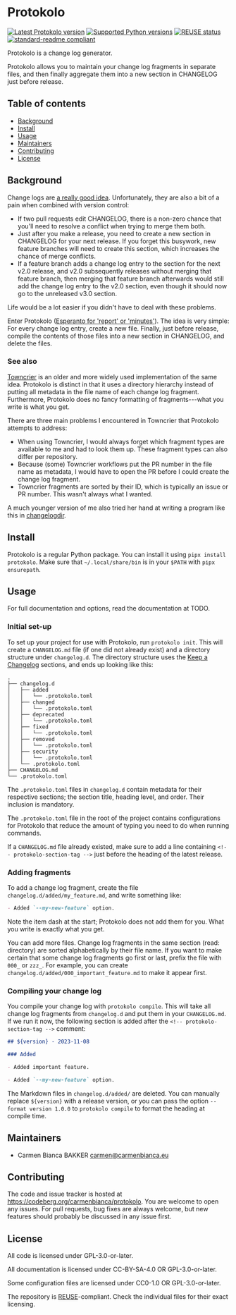<!--
SPDX-FileCopyrightText: 2023 Carmen Bianca BAKKER <carmen@carmenbianca.eu>

SPDX-License-Identifier: CC-BY-SA-4.0 OR GPL-3.0-or-later
-->

# Protokolo

[![Latest Protokolo version](https://img.shields.io/pypi/v/protokolo.svg)](https://pypi.python.org/pypi/protokolo)
[![Supported Python versions](https://img.shields.io/pypi/pyversions/protokolo.svg)](https://pypi.python.org/pypi/protokolo)
[![REUSE status](https://api.reuse.software/badge/codeberg.org/carmenbianca/protokolo)](https://api.reuse.software/info/codeberg.org/carmenbianca/protokolo)
[![standard-readme compliant](https://img.shields.io/badge/readme%20style-standard-brightgreen.svg)](https://github.com/RichardLitt/standard-readme)

Protokolo is a change log generator.

Protokolo allows you to maintain your change log fragments in separate files,
and then finally aggregate them into a new section in CHANGELOG just before
release.

## Table of contents

- [Background](#background)
- [Install](#install)
- [Usage](#usage)
- [Maintainers](#maintainers)
- [Contributing](#contributing)
- [License](#license)

## Background

Change logs are [a really good idea](https://keepachangelog.com/).
Unfortunately, they are also a bit of a pain when combined with version control:

- If two pull requests edit CHANGELOG, there is a non-zero chance that you'll
  need to resolve a conflict when trying to merge them both.
- Just after you make a release, you need to create a new section in CHANGELOG
  for your next release. If you forget this busywork, new feature branches will
  need to create this section, which increases the chance of merge conflicts.
- If a feature branch adds a change log entry to the section for the next v2.0
  release, and v2.0 subsequently releases without merging that feature branch,
  then merging that feature branch afterwards would still add the change log
  entry to the v2.0 section, even though it should now go to the unreleased v3.0
  section.

Life would be a lot easier if you didn't have to deal with these problems.

Enter Protokolo
([Esperanto for 'report' or 'minutes'](https://vortaro.net/#protokolo)). The
idea is very simple: For every change log entry, create a new file. Finally,
just before release, compile the contents of those files into a new section in
CHANGELOG, and delete the files.

### See also

[Towncrier](https://github.com/twisted/towncrier) is an older and more widely
used implementation of the same idea. Protokolo is distinct in that it uses a
directory hierarchy instead of putting all metadata in the file name of each
change log fragment. Furthermore, Protokolo does no fancy formatting of
fragments---what you write is what you get.

There are three main problems I encountered in Towncrier that Protokolo attempts
to address:

- When using Towncrier, I would always forget which fragment types are available
  to me and had to look them up. These fragment types can also differ per
  repository.
- Because (some) Towncrier workflows put the PR number in the file name as
  metadata, I would have to open the PR before I could create the change log
  fragment.
- Towncrier fragments are sorted by their ID, which is typically an issue or PR
  number. This wasn't always what I wanted.

A much younger version of me also tried her hand at writing a program like this
in [changelogdir](https://pypi.org/project/changelogdir/).

## Install

Protokolo is a regular Python package. You can install it using
`pipx install protokolo`. Make sure that `~/.local/share/bin` is in your `$PATH`
with `pipx ensurepath`.

## Usage

For full documentation and options, read the documentation at TODO.

### Initial set-up

To set up your project for use with Protokolo, run `protokolo init`. This will
create a `CHANGELOG.md` file (if one did not already exist) and a directory
structure under `changelog.d`. The directory structure uses the
[Keep a Changelog](https://keepachangelog.com/) sections, and ends up looking
like this:

```
.
├── changelog.d
│   ├── added
│   │   └── .protokolo.toml
│   ├── changed
│   │   └── .protokolo.toml
│   ├── deprecated
│   │   └── .protokolo.toml
│   ├── fixed
│   │   └── .protokolo.toml
│   ├── removed
│   │   └── .protokolo.toml
│   ├── security
│   │   └── .protokolo.toml
│   └── .protokolo.toml
├── CHANGELOG.md
└── .protokolo.toml
```

The `.protokolo.toml` files in `changelog.d` contain metadata for their
respective sections; the section title, heading level, and order. Their
inclusion is mandatory.

The `.protokolo.toml` file in the root of the project contains configurations
for Protokolo that reduce the amount of typing you need to do when running
commands.

If a `CHANGELOG.md` file already existed, make sure to add a line containing
`<!-- protokolo-section-tag -->` just before the heading of the latest release.

### Adding fragments

To add a change log fragment, create the file `changelog.d/added/my_feature.md`,
and write something like:

```markdown
- Added `--my-new-feature` option.
```

Note the item dash at the start; Protokolo does not add them for you. What you
write is exactly what you get.

You can add more files. Change log fragments in the same section (read:
directory) are sorted alphabetically by their file name. If you want to make
certain that some change log fragments go first or last, prefix the file with
`000_` or `zzz_`. For example, you can create
`changelog.d/added/000_important_feature.md` to make it appear first.

### Compiling your change log

You compile your change log with `protokolo compile`. This will take all change
log fragments from `changelog.d` and put them in your `CHANGELOG.md`. If we run
it now, the following section is added after the
`<!-- protokolo-section-tag -->` comment:

```markdown
## ${version} - 2023-11-08

### Added

- Added important feature.

- Added `--my-new-feature` option.
```

The Markdown files in `changelog.d/added/` are deleted. You can manually replace
`${version}` with a release version, or you can pass the option
`--format version 1.0.0` to `protokolo compile` to format the heading at compile
time.

## Maintainers

- Carmen Bianca BAKKER <carmen@carmenbianca.eu>

## Contributing

The code and issue tracker is hosted at
<https://codeberg.org/carmenbianca/protokolo>. You are welcome to open any
issues. For pull requests, bug fixes are always welcome, but new features should
probably be discussed in any issue first.

## License

All code is licensed under GPL-3.0-or-later.

All documentation is licensed under CC-BY-SA-4.0 OR GPL-3.0-or-later.

Some configuration files are licensed under CC0-1.0 OR GPL-3.0-or-later.

The repository is [REUSE](https://reuse.software)-compliant. Check the
individual files for their exact licensing.
